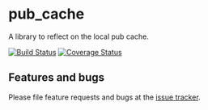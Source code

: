 # pub_cache

A library to reflect on the local pub cache.

[![Build Status](https://travis-ci.org/dart-lang/pub_cache.svg)](https://travis-ci.org/dart-lang/pub_cache)
[![Coverage Status](https://img.shields.io/coveralls/dart-lang/pub_cache.svg)](https://coveralls.io/r/dart-lang/pub_cache?branch=master)

## Features and bugs

Please file feature requests and bugs at the [issue tracker][tracker].

[tracker]: https://github.com/dart-lang/pub_cache/issues
